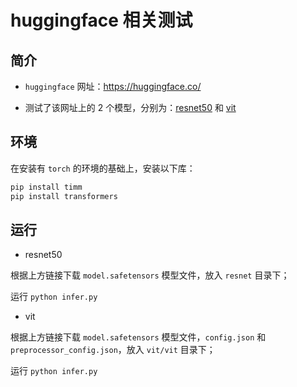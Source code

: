 # huggingface 相关测试

## 简介

- `huggingface` 网址：https://huggingface.co/

- 测试了该网址上的 2 个模型，分别为：[resnet50](https://huggingface.co/timm/resnet50.a1_in1k)   和 [vit](https://huggingface.co/google/vit-base-patch16-224)

## 环境

在安装有 `torch` 的环境的基础上，安装以下库：

```bash
pip install timm
pip install transformers
```

## 运行

- resnet50

根据上方链接下载 `model.safetensors` 模型文件，放入 `resnet` 目录下；

运行 `python infer.py`

- vit

根据上方链接下载 `model.safetensors` 模型文件，`config.json` 和 `preprocessor_config.json`，放入 `vit/vit` 目录下；

运行 `python infer.py`

